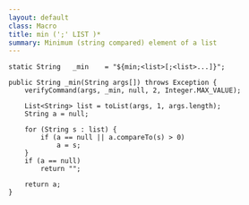 ```yaml
---
layout: default
class: Macro
title: min (';' LIST )*
summary: Minimum (string compared) element of a list
---
```



	static String	_min	= "${min;<list>[;<list>...]}";

	public String _min(String args[]) throws Exception {
		verifyCommand(args, _min, null, 2, Integer.MAX_VALUE);

		List<String> list = toList(args, 1, args.length);
		String a = null;

		for (String s : list) {
			if (a == null || a.compareTo(s) > 0)
				a = s;
		}
		if (a == null)
			return "";

		return a;
	}

